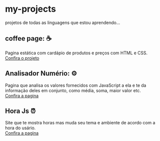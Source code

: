 # my-projects
 projetos de todas as linguagens que estou aprendendo...
 
 <div>
 <h2>coffee page: ☕</h2>
 <p>Pagina estática com cardápio de produtos e preços com HTML e CSS. <br><a href="https://edumoreiradev.github.io/my-projects/coffee-page/coffee.html">Confira o projeto</a></p>
 </div>
 
  <div>
 <h2>Analisador Numério: ⚙️</h2>
 <p>Pagina que analisa os valores fornecidos com JavaScript a ela e te da informação deles em conjunto, como média, soma, maior valor etc. <br><a href="https://edumoreiradev.github.io/my-projects/analisador-numerico-js/modelo.html">Confira a pagina</a></p>
 </div>
 
 <div>
 <h2>Hora Js ⏰</h2>
 <p>Site que te mostra horas mas muda seu tema e ambiente de acordo com a hora do usário.<br><a href="https://edumoreiradev.github.io/my-projects/hour-js/modelo/index.html">Confira a pagina</a></p>
 </div>
